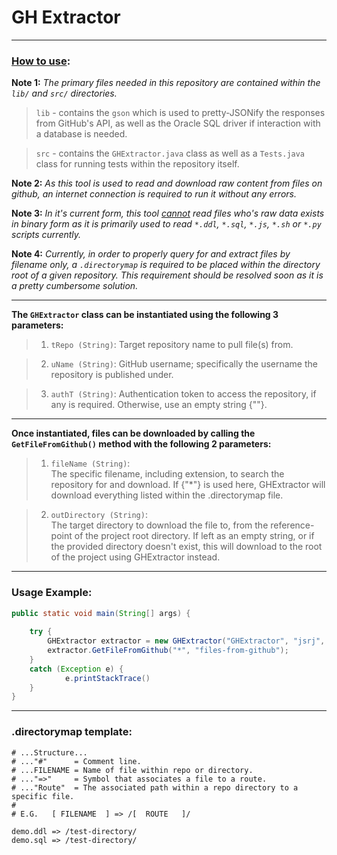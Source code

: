# GH Extractor
---

<h3><u>How to use</u>:</h3>

<strong>Note 1:</strong>
<i>
	The primary files needed in this repository are contained within the `	lib/` and `src/` directories.
</i>
>`lib` - contains the ```gson``` which is used to pretty-JSONify the 	responses from GitHub's API, as well as the Oracle SQL driver if 	interaction with a database is needed. 

>`src` - contains the `GHExtractor.java` class as well as a `Tests.java` 	class for running tests within the repository itself.

<strong>Note 2:</strong> 
<i>
	As this tool is used to read and download raw content from files on 	github, an internet connection is required to run it without any errors. 
</i>

<strong>Note 3:</strong> 
<i>
	In it's current form, this tool <u>cannot</u> read files who's raw data 	exists in binary form as it is primarily used to read `*.ddl`, `*.sql`, 	`*.js`, `*.sh` or `*.py` scripts currently.
</i>

<strong> Note 4:</strong>
<i> 
	Currently, in order to properly query for and extract files by filename 	only, a `.directorymap` is required to be placed within the directory 	root of a given repository. This requirement should be resolved soon as 	it is a pretty cumbersome solution.
</i> 

---

<strong>The `GHExtractor` class can be instantiated using the following 3 parameters:</strong>

>1. `tRepo (String)`:
Target repository name to pull file(s) from.

>2. `uName (String)`:
GitHub username; specifically the username the repository is published under.
	
>3. `authT (String)`: 
Authentication token to access the repository, if any is required. Otherwise, use an empty string {""}. 

---

<strong>Once instantiated, files can be downloaded by calling the `GetFileFromGithub()` method with the following 2 parameters:</strong>

>1. `fileName (String)`:  
The specific filename, including extension, to search the repository for and download. If {"*"} is used here, GHExtractor will download everything listed within the .directorymap file.
	
>2. `outDirectory (String)`:  
The target directory to download the file to, from the reference-point of the project root directory. If left as an empty string, or if the provided directory doesn't exist, this will download to the root of the project using GHExtractor instead.

---

### Usage Example:

```java
public static void main(String[] args) {
	
	try {
		GHExtractor extractor = new GHExtractor("GHExtractor", "jsrj", "");
		extractor.GetFileFromGithub("*", "files-from-github");
	}
	catch (Exception e) {
			e.printStackTrace()
	}        
}
```

---

### .directorymap template:

```text
# ...Structure...
# ..."#"      = Comment line.
# ...FILENAME = Name of file within repo or directory.
# ..."=>"     = Symbol that associates a file to a route.
# ..."Route"  = The associated path within a repo directory to a specific file.
#
# E.G.   [ FILENAME  ] => /[  ROUTE   ]/

demo.ddl => /test-directory/
demo.sql => /test-directory/
```